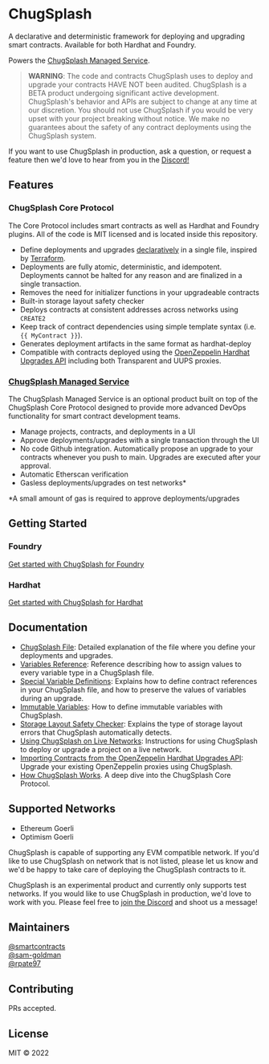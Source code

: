 # ChugSplash

A declarative and deterministic framework for deploying and upgrading smart contracts. Available for both Hardhat and Foundry.

Powers the [ChugSplash Managed Service](https://www.chugsplash.io).

> **WARNING**: The code and contracts ChugSplash uses to deploy and upgrade your contracts HAVE NOT been audited. ChugSplash is a BETA product undergoing significant active development. ChugSplash's behavior and APIs are subject to change at any time at our discretion. You should not use ChugSplash if you would be very upset with your project breaking without notice. We make no guarantees about the safety of any contract deployments using the ChugSplash system.

If you want to use ChugSplash in production, ask a question, or request a feature then we'd love to hear from you in the [Discord!](https://discord.com/invite/CqUPhgRrxq)

## Features

### ChugSplash Core Protocol
The Core Protocol includes smart contracts as well as Hardhat and Foundry plugins. All of the code is MIT licensed and is located inside this repository.
- Define deployments and upgrades [declaratively](https://github.com/chugsplash/chugsplash/blob/develop/docs/chugsplash-file.md#layout-of-a-chugsplash-file) in a single file, inspired by [Terraform](https://www.terraform.io/).
- Deployments are fully atomic, deterministic, and idempotent. Deployments cannot be halted for any reason and are finalized in a single transaction.
- Removes the need for initializer functions in your upgradeable contracts
- Built-in storage layout safety checker
- Deploys contracts at consistent addresses across networks using `CREATE2`
- Keep track of contract dependencies using simple template syntax (i.e. `{{ MyContract }}`).
- Generates deployment artifacts in the same format as hardhat-deploy
- Compatible with contracts deployed using the [OpenZeppelin Hardhat Upgrades API](https://docs.openzeppelin.com/upgrades-plugins/1.x/api-hardhat-upgrades) including both Transparent and UUPS proxies.

### [ChugSplash Managed Service](https://www.chugsplash.io)
The ChugSplash Managed Service is an optional product built on top of the ChugSplash Core Protocol designed to provide more advanced DevOps functionality for smart contract development teams.
- Manage projects, contracts, and deployments in a UI
- Approve deployments/upgrades with a single transaction through the UI
- No code Github integration. Automatically propose an upgrade to your contracts whenever you push to main. Upgrades are executed after your approval.
- Automatic Etherscan verification
- Gasless deployments/upgrades on test networks*

*A small amount of gas is required to approve deployments/upgrades

## Getting Started

### Foundry
[Get started with ChugSplash for Foundry](https://github.com/chugsplash/chugsplash/blob/develop/docs/foundry/getting-started.md)

### Hardhat
[Get started with ChugSplash for Hardhat](https://github.com/chugsplash/chugsplash/blob/develop/docs/hardhat/setup-project.md)

## Documentation

- [ChugSplash File](https://github.com/chugsplash/chugsplash/blob/develop/docs/chugsplash-file.md): Detailed explanation of the file where you define your deployments and upgrades.
- [Variables Reference](https://github.com/chugsplash/chugsplash/blob/develop/docs/variables.md): Reference describing how to assign values to every variable type in a ChugSplash file.
- [Special Variable Definitions](https://github.com/chugsplash/chugsplash/blob/develop/docs/special-var-defs.md): Explains how to define contract references in your ChugSplash file, and how to preserve the values of variables during an upgrade.
- [Immutable Variables](https://github.com/chugsplash/chugsplash/blob/develop/docs/immutable-variables.md): How to define immutable variables with ChugSplash.
- [Storage Layout Safety Checker](https://github.com/chugsplash/chugsplash/blob/develop/docs/storage-checker.md): Explains the type of storage layout errors that ChugSplash automatically detects.
- [Using ChugSplash on Live Networks](https://github.com/chugsplash/chugsplash/blob/develop/docs/live-network.md): Instructions for using ChugSplash to deploy or upgrade a project on a live network.
- [Importing Contracts from the OpenZeppelin Hardhat Upgrades API](https://github.com/chugsplash/chugsplash/blob/develop/docs/import-openzeppelin.md): Upgrade your existing OpenZeppelin proxies using ChugSplash.
- [How ChugSplash Works](https://github.com/chugsplash/chugsplash/blob/develop/docs/how-chugsplash-works.md). A deep dive into the ChugSplash Core Protocol.

## Supported Networks
* Ethereum Goerli
* Optimism Goerli

ChugSplash is capable of supporting any EVM compatible network. If you'd like to use ChugSplash on network that is not listed, please let us know and we'd be happy to take care of deploying the ChugSplash contracts to it.

ChugSplash is an experimental product and currently only supports test networks. If you would like to use ChugSplash in production, we'd love to work with you. Please feel free to [join the Discord](https://discord.com/invite/CqUPhgRrxq) and shoot us a message!

## Maintainers

[@smartcontracts](https://github.com/smartcontracts)\
[@sam-goldman](https://github.com/sam-goldman)\
[@rpate97](https://github.com/RPate97)

## Contributing

PRs accepted.

## License

MIT © 2022
